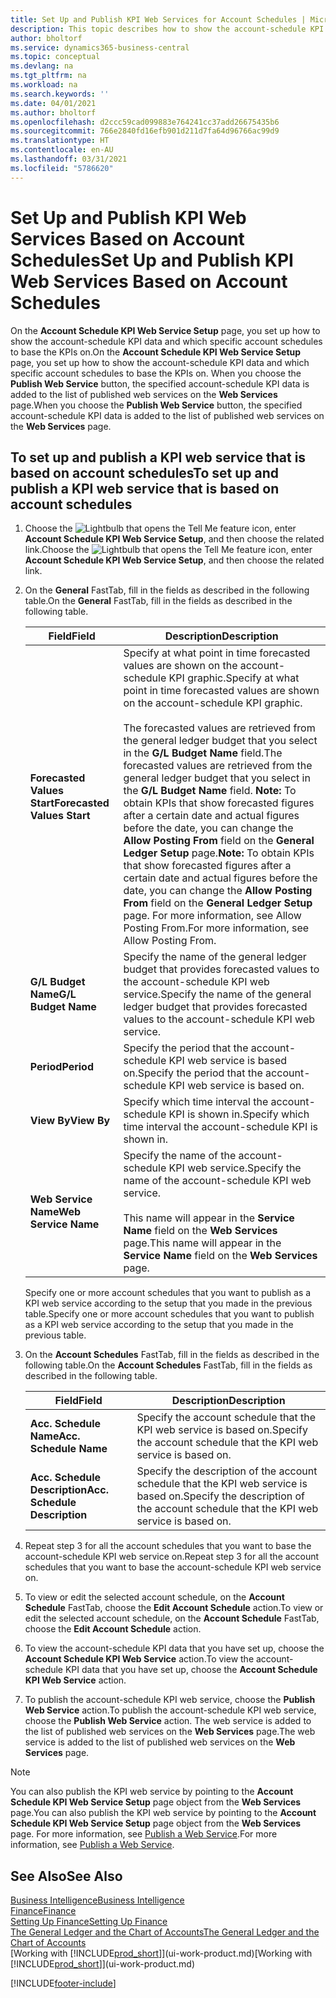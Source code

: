 ```yaml
---
title: Set Up and Publish KPI Web Services for Account Schedules | Microsoft Docs
description: This topic describes how to show the account-schedule KPI data based on specific account schedules.
author: bholtorf
ms.service: dynamics365-business-central
ms.topic: conceptual
ms.devlang: na
ms.tgt_pltfrm: na
ms.workload: na
ms.search.keywords: ''
ms.date: 04/01/2021
ms.author: bholtorf
ms.openlocfilehash: d2ccc59cad099883e764241cc37add26675435b6
ms.sourcegitcommit: 766e2840fd16efb901d211d7fa64d96766ac99d9
ms.translationtype: HT
ms.contentlocale: en-AU
ms.lasthandoff: 03/31/2021
ms.locfileid: "5786620"
---
```

# <a name="set-up-and-publish-kpi-web-services-based-on-account-schedules"></a><span data-ttu-id="49c55-103">Set Up and Publish KPI Web Services Based on Account Schedules</span><span class="sxs-lookup"><span data-stu-id="49c55-103">Set Up and Publish KPI Web Services Based on Account Schedules</span></span>
<span data-ttu-id="49c55-104">On the **Account Schedule KPI Web Service Setup** page, you set up how to show the account-schedule KPI data and which specific account schedules to base the KPIs on.</span><span class="sxs-lookup"><span data-stu-id="49c55-104">On the **Account Schedule KPI Web Service Setup** page, you set up how to show the account-schedule KPI data and which specific account schedules to base the KPIs on.</span></span> <span data-ttu-id="49c55-105">When you choose the **Publish Web Service** button, the specified account-schedule KPI data is added to the list of published web services on the **Web Services** page.</span><span class="sxs-lookup"><span data-stu-id="49c55-105">When you choose the **Publish Web Service** button, the specified account-schedule KPI data is added to the list of published web services on the **Web Services** page.</span></span>  

## <a name="to-set-up-and-publish-a-kpi-web-service-that-is-based-on-account-schedules"></a><span data-ttu-id="49c55-106">To set up and publish a KPI web service that is based on account schedules</span><span class="sxs-lookup"><span data-stu-id="49c55-106">To set up and publish a KPI web service that is based on account schedules</span></span>  
1.  <span data-ttu-id="49c55-107">Choose the ![Lightbulb that opens the Tell Me feature](media/ui-search/search_small.png "Tell me what you want to do") icon, enter **Account Schedule KPI Web Service Setup**, and then choose the related link.</span><span class="sxs-lookup"><span data-stu-id="49c55-107">Choose the ![Lightbulb that opens the Tell Me feature](media/ui-search/search_small.png "Tell me what you want to do") icon, enter **Account Schedule KPI Web Service Setup**, and then choose the related link.</span></span>  
2.  <span data-ttu-id="49c55-108">On the **General** FastTab, fill in the fields as described in the following table.</span><span class="sxs-lookup"><span data-stu-id="49c55-108">On the **General** FastTab, fill in the fields as described in the following table.</span></span>  

    |<span data-ttu-id="49c55-109">Field</span><span class="sxs-lookup"><span data-stu-id="49c55-109">Field</span></span>|<span data-ttu-id="49c55-110">Description</span><span class="sxs-lookup"><span data-stu-id="49c55-110">Description</span></span>|  
    |---------------------------------|---------------------------------------|  
    |<span data-ttu-id="49c55-111">**Forecasted Values Start**</span><span class="sxs-lookup"><span data-stu-id="49c55-111">**Forecasted Values Start**</span></span>|<span data-ttu-id="49c55-112">Specify at what point in time forecasted values are shown on the account-schedule KPI graphic.</span><span class="sxs-lookup"><span data-stu-id="49c55-112">Specify at what point in time forecasted values are shown on the account-schedule KPI graphic.</span></span><br /><br /> <span data-ttu-id="49c55-113">The forecasted values are retrieved from the general ledger budget that you select in the **G/L Budget Name** field.</span><span class="sxs-lookup"><span data-stu-id="49c55-113">The forecasted values are retrieved from the general ledger budget that you select in the **G/L Budget Name** field.</span></span> <span data-ttu-id="49c55-114">**Note:**  To obtain KPIs that show forecasted figures after a certain date and actual figures before the date, you can change the **Allow Posting From** field on the **General Ledger Setup** page.</span><span class="sxs-lookup"><span data-stu-id="49c55-114">**Note:**  To obtain KPIs that show forecasted figures after a certain date and actual figures before the date, you can change the **Allow Posting From** field on the **General Ledger Setup** page.</span></span> <span data-ttu-id="49c55-115">For more information, see Allow Posting From.</span><span class="sxs-lookup"><span data-stu-id="49c55-115">For more information, see Allow Posting From.</span></span>|  
    |<span data-ttu-id="49c55-116">**G/L Budget Name**</span><span class="sxs-lookup"><span data-stu-id="49c55-116">**G/L Budget Name**</span></span>|<span data-ttu-id="49c55-117">Specify the name of the general ledger budget that provides forecasted values to the account-schedule KPI web service.</span><span class="sxs-lookup"><span data-stu-id="49c55-117">Specify the name of the general ledger budget that provides forecasted values to the account-schedule KPI web service.</span></span>|  
    |<span data-ttu-id="49c55-118">**Period**</span><span class="sxs-lookup"><span data-stu-id="49c55-118">**Period**</span></span>|<span data-ttu-id="49c55-119">Specify the period that the account-schedule KPI web service is based on.</span><span class="sxs-lookup"><span data-stu-id="49c55-119">Specify the period that the account-schedule KPI web service is based on.</span></span>|  
    |<span data-ttu-id="49c55-120">**View By**</span><span class="sxs-lookup"><span data-stu-id="49c55-120">**View By**</span></span>|<span data-ttu-id="49c55-121">Specify which time interval the account-schedule KPI is shown in.</span><span class="sxs-lookup"><span data-stu-id="49c55-121">Specify which time interval the account-schedule KPI is shown in.</span></span>|  
    |<span data-ttu-id="49c55-122">**Web Service Name**</span><span class="sxs-lookup"><span data-stu-id="49c55-122">**Web Service Name**</span></span>|<span data-ttu-id="49c55-123">Specify the name of the account-schedule KPI web service.</span><span class="sxs-lookup"><span data-stu-id="49c55-123">Specify the name of the account-schedule KPI web service.</span></span><br /><br /> <span data-ttu-id="49c55-124">This name will appear in the **Service Name** field on the **Web Services** page.</span><span class="sxs-lookup"><span data-stu-id="49c55-124">This name will appear in the **Service Name** field on the **Web Services** page.</span></span>|  

    <span data-ttu-id="49c55-125">Specify one or more account schedules that you want to publish as a KPI web service according to the setup that you made in the previous table.</span><span class="sxs-lookup"><span data-stu-id="49c55-125">Specify one or more account schedules that you want to publish as a KPI web service according to the setup that you made in the previous table.</span></span>  

3.  <span data-ttu-id="49c55-126">On the **Account Schedules** FastTab, fill in the fields as described in the following table.</span><span class="sxs-lookup"><span data-stu-id="49c55-126">On the **Account Schedules** FastTab, fill in the fields as described in the following table.</span></span>  

    |<span data-ttu-id="49c55-127">Field</span><span class="sxs-lookup"><span data-stu-id="49c55-127">Field</span></span>|<span data-ttu-id="49c55-128">Description</span><span class="sxs-lookup"><span data-stu-id="49c55-128">Description</span></span>|  
    |---------------------------------|---------------------------------------|  
    |<span data-ttu-id="49c55-129">**Acc. Schedule Name**</span><span class="sxs-lookup"><span data-stu-id="49c55-129">**Acc. Schedule Name**</span></span>|<span data-ttu-id="49c55-130">Specify the account schedule that the KPI web service is based on.</span><span class="sxs-lookup"><span data-stu-id="49c55-130">Specify the account schedule that the KPI web service is based on.</span></span>|  
    |<span data-ttu-id="49c55-131">**Acc. Schedule Description**</span><span class="sxs-lookup"><span data-stu-id="49c55-131">**Acc. Schedule Description**</span></span>|<span data-ttu-id="49c55-132">Specify the description of the account schedule that the KPI web service is based on.</span><span class="sxs-lookup"><span data-stu-id="49c55-132">Specify the description of the account schedule that the KPI web service is based on.</span></span>|  

4.  <span data-ttu-id="49c55-133">Repeat step 3 for all the account schedules that you want to base the account-schedule KPI web service on.</span><span class="sxs-lookup"><span data-stu-id="49c55-133">Repeat step 3 for all the account schedules that you want to base the account-schedule KPI web service on.</span></span>  
5.  <span data-ttu-id="49c55-134">To view or edit the selected account schedule, on the **Account Schedule** FastTab, choose the **Edit Account Schedule** action.</span><span class="sxs-lookup"><span data-stu-id="49c55-134">To view or edit the selected account schedule, on the **Account Schedule** FastTab, choose the **Edit Account Schedule** action.</span></span>  
6.  <span data-ttu-id="49c55-135">To view the account-schedule KPI data that you have set up, choose the **Account Schedule KPI Web Service** action.</span><span class="sxs-lookup"><span data-stu-id="49c55-135">To view the account-schedule KPI data that you have set up, choose the **Account Schedule KPI Web Service** action.</span></span>  
7.  <span data-ttu-id="49c55-136">To publish the account-schedule KPI web service, choose the **Publish Web Service** action.</span><span class="sxs-lookup"><span data-stu-id="49c55-136">To publish the account-schedule KPI web service, choose the **Publish Web Service** action.</span></span> <span data-ttu-id="49c55-137">The web service is added to the list of published web services on the **Web Services** page.</span><span class="sxs-lookup"><span data-stu-id="49c55-137">The web service is added to the list of published web services on the **Web Services** page.</span></span>  

> [!NOTE]  
>  <span data-ttu-id="49c55-138">You can also publish the KPI web service by pointing to the **Account Schedule KPI Web Service Setup** page object from the **Web Services** page.</span><span class="sxs-lookup"><span data-stu-id="49c55-138">You can also publish the KPI web service by pointing to the **Account Schedule KPI Web Service Setup** page object from the **Web Services** page.</span></span> <span data-ttu-id="49c55-139">For more information, see [Publish a Web Service](across-how-publish-web-service.md).</span><span class="sxs-lookup"><span data-stu-id="49c55-139">For more information, see [Publish a Web Service](across-how-publish-web-service.md).</span></span>  

## <a name="see-also"></a><span data-ttu-id="49c55-140">See Also</span><span class="sxs-lookup"><span data-stu-id="49c55-140">See Also</span></span>  
[<span data-ttu-id="49c55-141">Business Intelligence</span><span class="sxs-lookup"><span data-stu-id="49c55-141">Business Intelligence</span></span>](bi.md)  
[<span data-ttu-id="49c55-142">Finance</span><span class="sxs-lookup"><span data-stu-id="49c55-142">Finance</span></span>](finance.md)  
[<span data-ttu-id="49c55-143">Setting Up Finance</span><span class="sxs-lookup"><span data-stu-id="49c55-143">Setting Up Finance</span></span>](finance-setup-finance.md)  
[<span data-ttu-id="49c55-144">The General Ledger and the Chart of Accounts</span><span class="sxs-lookup"><span data-stu-id="49c55-144">The General Ledger and the Chart of Accounts</span></span>](finance-general-ledger.md)  
<span data-ttu-id="49c55-145">[Working with [!INCLUDE[prod_short](includes/prod_short.md)]](ui-work-product.md)</span><span class="sxs-lookup"><span data-stu-id="49c55-145">[Working with [!INCLUDE[prod_short](includes/prod_short.md)]](ui-work-product.md)</span></span>


[!INCLUDE[footer-include](includes/footer-banner.md)]